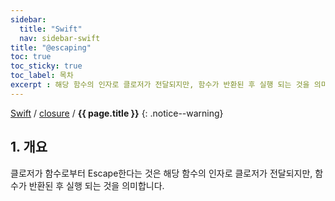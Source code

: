 ```yaml
---
sidebar:
  title: "Swift"
  nav: sidebar-swift
title: "@escaping"
toc: true
toc_sticky: true
toc_label: 목차
excerpt : 해당 함수의 인자로 클로저가 전달되지만, 함수가 반환된 후 실행 되는 것을 의미합니다.
---
```

[Swift](/swift/) / [closure](/swift/closure/) / **{{ page.title }}**
{: .notice--warning}

## 1. 개요
클로저가 함수로부터 Escape한다는 것은 해당 함수의 인자로 클로저가 전달되지만, 함수가 반환된 후 실행 되는 것을 의미합니다.

